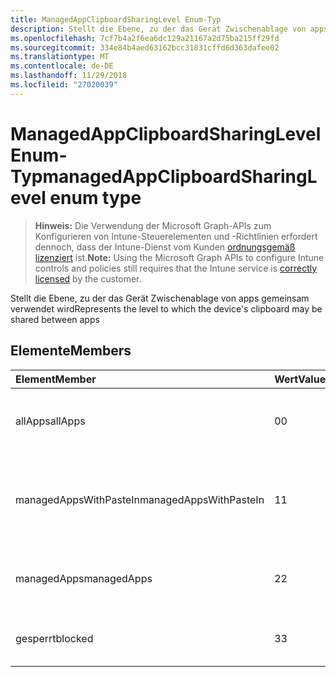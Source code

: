 ```yaml
---
title: ManagedAppClipboardSharingLevel Enum-Typ
description: Stellt die Ebene, zu der das Gerät Zwischenablage von apps gemeinsam verwendet wird
ms.openlocfilehash: 7cf7b4a2f6ea6dc129a21167a2d75ba215ff29fd
ms.sourcegitcommit: 334e84b4aed63162bcc31831cffd6d363dafee02
ms.translationtype: MT
ms.contentlocale: de-DE
ms.lasthandoff: 11/29/2018
ms.locfileid: "27020039"
---
```

# <a name="managedappclipboardsharinglevel-enum-type"></a><span data-ttu-id="17f25-103">ManagedAppClipboardSharingLevel Enum-Typ</span><span class="sxs-lookup"><span data-stu-id="17f25-103">managedAppClipboardSharingLevel enum type</span></span>

> <span data-ttu-id="17f25-104">**Hinweis:** Die Verwendung der Microsoft Graph-APIs zum Konfigurieren von Intune-Steuerelementen und -Richtlinien erfordert dennoch, dass der Intune-Dienst vom Kunden [ordnungsgemäß lizenziert](https://go.microsoft.com/fwlink/?linkid=839381) ist.</span><span class="sxs-lookup"><span data-stu-id="17f25-104">**Note:** Using the Microsoft Graph APIs to configure Intune controls and policies still requires that the Intune service is [correctly licensed](https://go.microsoft.com/fwlink/?linkid=839381) by the customer.</span></span>

<span data-ttu-id="17f25-105">Stellt die Ebene, zu der das Gerät Zwischenablage von apps gemeinsam verwendet wird</span><span class="sxs-lookup"><span data-stu-id="17f25-105">Represents the level to which the device's clipboard may be shared between apps</span></span>
## <a name="members"></a><span data-ttu-id="17f25-106">Elemente</span><span class="sxs-lookup"><span data-stu-id="17f25-106">Members</span></span>
|<span data-ttu-id="17f25-107">Element</span><span class="sxs-lookup"><span data-stu-id="17f25-107">Member</span></span>|<span data-ttu-id="17f25-108">Wert</span><span class="sxs-lookup"><span data-stu-id="17f25-108">Value</span></span>|<span data-ttu-id="17f25-109">Beschreibung</span><span class="sxs-lookup"><span data-stu-id="17f25-109">Description</span></span>|
|:---|:---|:---|
|<span data-ttu-id="17f25-110">allApps</span><span class="sxs-lookup"><span data-stu-id="17f25-110">allApps</span></span>|<span data-ttu-id="17f25-111">0</span><span class="sxs-lookup"><span data-stu-id="17f25-111">0</span></span>|<span data-ttu-id="17f25-112">Freigabe zwischen alle apps, verwaltete oder nicht zulässig</span><span class="sxs-lookup"><span data-stu-id="17f25-112">Sharing is allowed between all apps, managed or not</span></span>|
|<span data-ttu-id="17f25-113">managedAppsWithPasteIn</span><span class="sxs-lookup"><span data-stu-id="17f25-113">managedAppsWithPasteIn</span></span>|<span data-ttu-id="17f25-114">1</span><span class="sxs-lookup"><span data-stu-id="17f25-114">1</span></span>|<span data-ttu-id="17f25-115">Freigabe ist zulässig zwischen alle verwalteten apps mit Einfügen in aktiviert</span><span class="sxs-lookup"><span data-stu-id="17f25-115">Sharing is allowed between all managed apps with paste in enabled</span></span>|
|<span data-ttu-id="17f25-116">managedApps</span><span class="sxs-lookup"><span data-stu-id="17f25-116">managedApps</span></span>|<span data-ttu-id="17f25-117">2</span><span class="sxs-lookup"><span data-stu-id="17f25-117">2</span></span>|<span data-ttu-id="17f25-118">Freigabe ist zwischen alle verwalteten apps zulässig.</span><span class="sxs-lookup"><span data-stu-id="17f25-118">Sharing is allowed between all managed apps</span></span>|
|<span data-ttu-id="17f25-119">gesperrt</span><span class="sxs-lookup"><span data-stu-id="17f25-119">blocked</span></span>|<span data-ttu-id="17f25-120">3</span><span class="sxs-lookup"><span data-stu-id="17f25-120">3</span></span>|<span data-ttu-id="17f25-121">Freigabe von zwischen apps ist deaktiviert.</span><span class="sxs-lookup"><span data-stu-id="17f25-121">Sharing between apps is disabled</span></span>|



